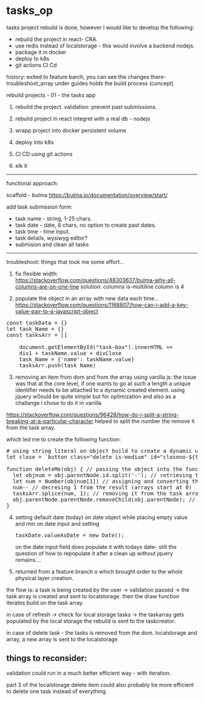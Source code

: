 # tasks_op

tasks project rebuild is done, however I would like to develop the following:

- rebuild the project in react- CRA.
- use redis instead of localstorage - this would involve a backend nodejs.
- package it in docker
- deploy to k8s
- git actions CI Cd

history:
exited to feature barch, you can see the changes there-
troubleshoot_array under guides holds the build process (concept)


rebuild projects - 01 - the tasks app

1. rebuild the project.
   validation:
   prevent past submissions.

2. rebuild project in react
   integret with a real db - nodejs

3. wrapp project into docker
   persistent volume

4. deploy into k8s
5. CI CD using git actions
6. elk it

---

functional approach:

scaffold - bulma
https://bulma.io/documentation/overview/start/

add task submission form:

- task name - string, 1-25 chars.
- task date - date, 6 chars, no option to create past dates.
- task time - time input.
- task details, wysiwyg editor?
- submision and clean all tasks

---

troubleshoot:
things that took me some effort...

1. fix flexible width:
   https://stackoverflow.com/questions/48303637/bulma-why-all-columns-are-on-one-line
   solution:
   columns is-multiline
   column is 4

2. populate the object in an array with new data each time...
https://stackoverflow.com/questions/1168807/how-can-i-add-a-key-value-pair-to-a-javascript-object
<pre>
const taskData = {}
let task_Name = {}
const tasksArr = []

    document.getElementById("task-box").innerHTML += 
    div1 + taskName.value + divClose
    task_Name = {'name': taskName.value}
    tasksArr.push(task_Name)
</pre>

3. removing an item from dom and from the array using vanilla js:
   the issue was that at the core level, if one wants to go at such a length a unique identifier needs to be attached to a dynamic created element.
   using jquery w0ould be quite simple but for optimization and also as a challange i chose to do it in vanilla

https://stackoverflow.com/questions/96428/how-do-i-split-a-string-breaking-at-a-particular-character
helped to split the number the remove it from the task array.

which led me to create the following function:

<pre>
# using string literal on object build to create a dynamic unique id:
let close = `button class="delete is-medium" id="closeno-${taskID}" onclick="deleteMe(this)">/button>`;

function deleteMe(obj) { // passing the object into the function
  let objnum = obj.parentNode.id.split('-'); // retrieving the number from the id
  let num = Number(objnum[1]) // assigning and converting the result into a number from string
  num-- // decresing 1 from the result (arrays start at 0)
  tasksArr.splice(num, 1); // removing it from the task array
  obj.parentNode.parentNode.removeChild(obj.parentNode); // deleting it from the dom
}
</pre>

4. setting default date (today) on date object
   while placing empty value and min on date input and setting
   <pre>
   taskDate.valueAsDate = new Date();
   </pre>

   on the date input field does populate it with todays date-
   still the question of how to repopulate it after a clean up without jquery remains....

5. returned from a feature branch o which brought order to the whole physical layer creation.

the flow is:
a task is being created by the user -> validation passed ->
the task array is created and sent to localstorage.
then the draw function iterates build on the task array.

in case of refresh -> check for local storage tasks ->
the taskarray gets populated by the local storage
the rebuild is sent to the taskcreator.

in case of delete task - the tasks is removed from the dom. localstorage and array, a new array is sent to the localstorage

## things to reconsider:

validation could run in a much better efficient way - with iteration.

part 3 of the localstorage delete item could also probably be more efficient to delete one task instead of everything
